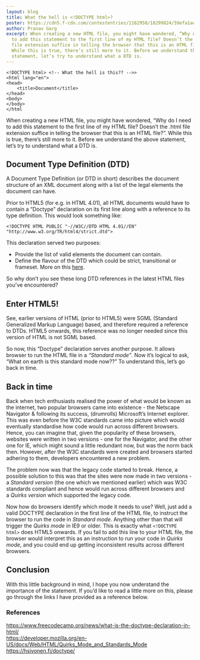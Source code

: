 ```yaml
---
layout: blog
title: What the hell is <!DOCTYPE html>?
poster: https://cdn5.f-cdn.com/contestentries/1162950/18299824/59efa1ae1a01a_thumb900.jpg
author: Pranav Garg
excerpt: When creating a new HTML file, you might have wondered, “Why do I need
  to add this statement to the first line of my HTML file? Doesn’t the .html
  file extension suffice in telling the browser that this is an HTML file?”.
  While this is true, there’s still more to it. Before we understand the above
  statement, let’s try to understand what a DTD is.
---
```



```
<!DOCTYPE html> <!-- What the hell is this?? -->>
<html lang="en">
<head>
    <title>Document</title>
</head>
<body>
</body>
</html
```

When creating a new HTML file, you might have wondered, “Why do I need to add this statement to the first line of my HTML file? Doesn’t the .html file extension suffice in telling the browser that this is an HTML file?”. While this is true, there’s still more to it. Before we understand the above statement, let’s try to understand what a DTD is.

## [](https://dev.to/aman894/what-the-hell-is-doctype-html-32om#document-type-definition-dtd)Document Type Definition (DTD)

A Document Type Definition (or DTD in short) describes the document structure of an XML document along with a list of the legal elements the document can have.

Prior to HTML5 (for e.g. in HTML 4.01), all HTML documents would have to contain a “Doctype” declaration on its first line along with a reference to its type definition. This would look something like:

```
<!DOCTYPE HTML PUBLIC "-//W3C//DTD HTML 4.01//EN" 
"http://www.w3.org/TR/html4/strict.dtd">
```

This declaration served two purposes:

* Provide the list of valid elements the document can contain.
* Define the flavour of the DTD which could be strict, transitional or frameset. More on this [here](https://www.htmlhelp.com/reference/html40/html/doctype.html).

So why don’t you see these long DTD references in the latest HTML files you've encountered?

## [](https://dev.to/aman894/what-the-hell-is-doctype-html-32om#enter-html5)Enter HTML5!

See, earlier versions of HTML (prior to HTML5) were SGML (Standard Generalized Markup Language) based, and therefore required a reference to DTDs. HTML5 onwards, this reference was no longer needed since this version of HTML is not SGML based.

So now, this “Doctype” declaration serves another purpose. It allows browser to run the HTML file in a *“Standard mode”*. Now it’s logical to ask, “What on earth is this standard mode now??” To understand this, let’s go back in time.

## [](https://dev.to/aman894/what-the-hell-is-doctype-html-32om#back-in-time)Back in time

Back when tech enthusiasts realised the power of what would be known as the internet, two popular browsers came into existence - the Netscape Navigator & following its success, (drumrolls) Microsoft’s Internet explorer. This was even before the W3C standards came into picture which would eventually standardise how code would run across different browsers. Hence, you can imagine that, given the popularity of these browsers, websites were written in two versions - one for the Navigator, and the other one for IE, which might sound a little redundant now, but was the norm back then. However, after the W3C standards were created and browsers started adhering to them, developers encountered a new problem.

The problem now was that the legacy code started to break. Hence, a possible solution to this was that the sites were now made in two versions - a *Standard version* (the one which we mentioned earlier) which was W3C standards compliant and hence would run across different browsers and a *Quirks version* which supported the legacy code.

Now how do browsers identify which mode it needs to use? Well, just add a valid DOCTYPE declaration in the first line of the HTML file, to instruct the browser to run the code in *Standard mode*. Anything other than that will trigger the *Quirks mode* in IE9 or older. This is exactly what `<!DOCTYPE html>` does HTML5 onwards. If you fail to add this line to your HTML file, the browser would interpret this as an instruction to run your code in *Quirks mode*, and you could end up getting inconsistent results across different browsers.

## [](https://dev.to/aman894/what-the-hell-is-doctype-html-32om#conclusion)Conclusion

With this little background in mind, I hope you now understand the importance of the <!DOCTYPE html> statement. If you’d like to read a little more on this, please go through the links I have provided as a reference below.

### [](https://dev.to/aman894/what-the-hell-is-doctype-html-32om#references)References

<https://www.freecodecamp.org/news/what-is-the-doctype-declaration-in-html/>\
<https://developer.mozilla.org/en-US/docs/Web/HTML/Quirks_Mode_and_Standards_Mode>\
<https://hsivonen.fi/doctype/>